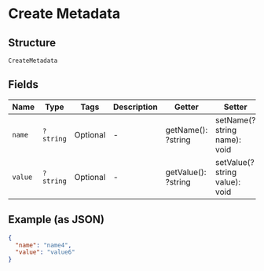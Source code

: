 
# Create Metadata

## Structure

`CreateMetadata`

## Fields

| Name | Type | Tags | Description | Getter | Setter |
|  --- | --- | --- | --- | --- | --- |
| `name` | `?string` | Optional | - | getName(): ?string | setName(?string name): void |
| `value` | `?string` | Optional | - | getValue(): ?string | setValue(?string value): void |

## Example (as JSON)

```json
{
  "name": "name4",
  "value": "value6"
}
```

